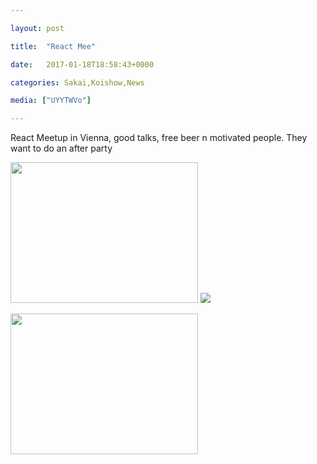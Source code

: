 ```yaml
---

layout: post

title:  "React Mee"

date:   2017-01-18T18:58:43+0000

categories: Sakai,Koishow,News

media: ["UYYTWVo"]

---
```


React Meetup in Vienna, good talks, free beer n motivated people. They want to do an after party


<a href="https://i.imgur.com/UYYTWVo.jpg"><img src="https://i.imgur.com/UYYTWVo.jpg" height="225" width="300" /></a>
<a href="https://i.imgur.com/UYYTWVo.jpg"><img src="https://i.imgur.com/UYYTWVos.jpg" /></a>



<a href="https://i.imgur.com/UYYTWVo.jpg"><img src="https://i.imgur.com/UYYTWVo.jpg?raw=true" height=225 width=300 /></a>
